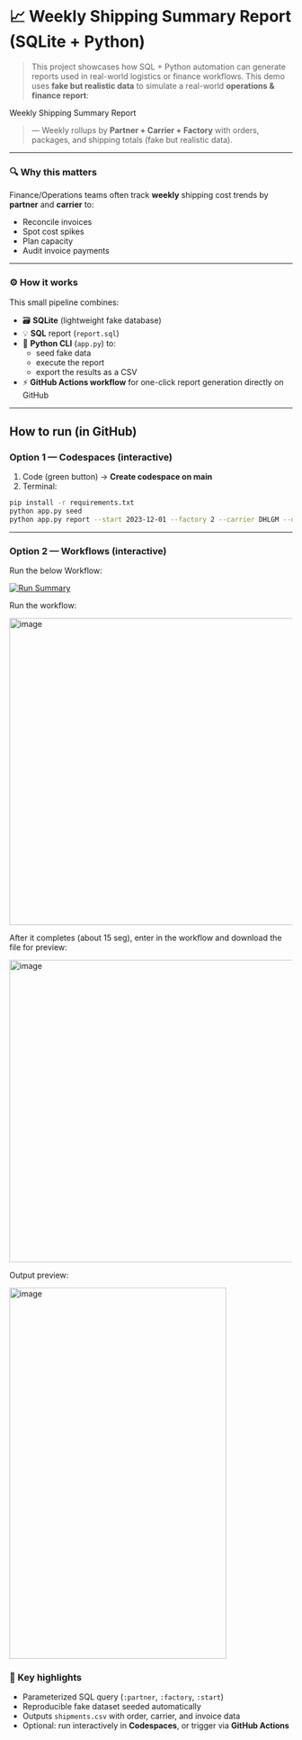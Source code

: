
# 📈 Weekly Shipping Summary Report (SQLite + Python)

> This project showcases how SQL + Python automation can generate reports used in real-world logistics or finance workflows.
> This demo uses **fake but realistic data** to simulate a real-world **operations & finance report**:
> 
Weekly Shipping Summary Report
> — Weekly rollups by **Partner + Carrier + Factory** with orders, packages, and shipping totals (fake but realistic data).


---

### 🔍  Why this matters
Finance/Operations teams often track **weekly** shipping cost trends by **partner** and **carrier** to:
- Reconcile invoices
- Spot cost spikes
- Plan capacity
- Audit invoice payments

---

### ⚙️ How it works
This small pipeline combines:
- 🗃️ **SQLite** (lightweight fake database)
- 💡 **SQL** report (`report.sql`)
- 🐍 **Python CLI** (`app.py`) to:
  - seed fake data  
  - execute the report  
  - export the results as a CSV  
- ⚡ **GitHub Actions workflow** for one-click report generation directly on GitHub 

---

## How to run (in GitHub)

### Option 1 — Codespaces (interactive)
1) Code (green button) → **Create codespace on main**  
2) Terminal:
```bash
pip install -r requirements.txt
python app.py seed
python app.py report --start 2023-12-01 --factory 2 --carrier DHLGM --out weekly_summary.csv
```

---

### Option 2 — Workflows (interactive)
Run the below Workflow:

[![Run Summary](https://github.com/<CarlosJordan-AI>/weekly-shipping-summary-report/actions/workflows/run-summary.yml/badge.svg)](../../actions/workflows/run-summary.yml)

Run the workflow:

<img width="1320" height="546" alt="image" src="https://github.com/user-attachments/assets/707ff919-d4a6-4514-82dc-15dd4f02e6ca" />


After it completes (about 15 seg), enter in the workflow and download the file for preview:

<img width="1532" height="538" alt="image" src="https://github.com/user-attachments/assets/5f987359-ff7f-4931-b131-ca5fd117b5f5" />


Output preview:

<img width="386" height="660" alt="image" src="https://github.com/user-attachments/assets/d0ef4204-a640-4ce8-9c71-b280caf1e34d" />


### 🧠 Key highlights
- Parameterized SQL query (`:partner`, `:factory`, `:start`)  
- Reproducible fake dataset seeded automatically  
- Outputs `shipments.csv` with order, carrier, and invoice data  
- Optional: run interactively in **Codespaces**, or trigger via **GitHub Actions**  
